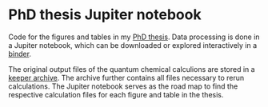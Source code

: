 # PhD thesis Jupiter notebook
Code for the figures and tables in my [PhD thesis](TODO:keeperlink).
Data processing is done in a Jupiter notebook, which can be downloaded or explored interactively in a [binder](https://mybinder.org/v2/gh/nspiller/phd_notebook/HEAD?labpath=figures_and_tables.ipynb).

The original output files of the quantum chemical calculions are stored in a [keeper archive](TODO:keeperlink). 
The archive further contains all files necessary to rerun calculations. 
The Jupiter notebook serves as the road map to find the respective calculation files for each figure and table in the thesis.
